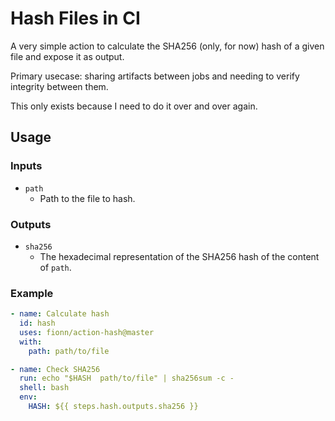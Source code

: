 # Hash Files in CI

A very simple action to calculate the SHA256 (only, for now) hash of a given file and expose it as output.

Primary usecase: sharing artifacts between jobs and needing to verify integrity between them.

This only exists because I need to do it over and over again.

## Usage

### Inputs

* `path`
  * Path to the file to hash.

### Outputs

* `sha256`
  * The hexadecimal representation of the SHA256 hash of the content of `path`.

### Example

```yaml
- name: Calculate hash
  id: hash
  uses: fionn/action-hash@master
  with:
    path: path/to/file

- name: Check SHA256
  run: echo "$HASH  path/to/file" | sha256sum -c -
  shell: bash
  env:
    HASH: ${{ steps.hash.outputs.sha256 }}
```
